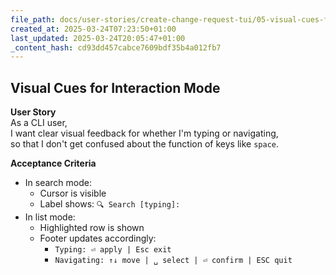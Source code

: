 ```yaml
---
file_path: docs/user-stories/create-change-request-tui/05-visual-cues-for-interaction-mode.md
created_at: 2025-03-24T07:23:50+01:00
last_updated: 2025-03-24T20:05:47+01:00
_content_hash: cd93dd457cabce7609bdf35b4a012fb7
---
```


## Visual Cues for Interaction Mode

**User Story**  
As a CLI user,  
I want clear visual feedback for whether I'm typing or navigating,  
so that I don't get confused about the function of keys like `space`.

**Acceptance Criteria**
- In search mode:
  - Cursor is visible
  - Label shows: `🔍 Search [typing]:`
- In list mode:
  - Highlighted row is shown
  - Footer updates accordingly:
    - `Typing: ⏎ apply | Esc exit`
    - `Navigating: ↑↓ move | ␣ select | ⏎ confirm | ESC quit`
